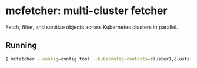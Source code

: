# mcfetcher: multi-cluster fetcher

Fetch, filter, and sanitize objects across Kubernetes clusters in parallel.

## Running

```sh
$ mcfetcher --config=config.toml --kubeconfig-contexts=cluster1,cluster2,cluster3 fetch
```
